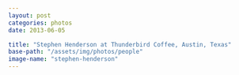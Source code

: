 ```yaml
---
layout: post
categories: photos
date: 2013-06-05

title: "Stephen Henderson at Thunderbird Coffee, Austin, Texas"
base-path: "/assets/img/photos/people"
image-name: "stephen-henderson"
---
```

